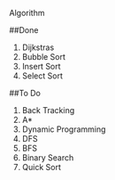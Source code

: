 Algorithm

##Done
1. Dijkstras
2. Bubble Sort
3. Insert Sort
4. Select Sort

##To Do
1. Back Tracking
2. A*
3. Dynamic Programming
4. DFS
5. BFS
6. Binary Search
7. Quick Sort
